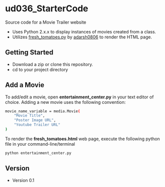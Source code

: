 ud036_StarterCode
=================

 Source code for a Movie Trailer website
- Uses Python 2.x.x to display instances of movies created from a class.  
- Utilizes [fresh_tomatoes.py](https://github.com/adarsh0806/ud036_StarterCode) by [adarsh0806](https://github.com/adarsh0806) to render the HTML page.

## Getting Started

- Download a zip or clone this repository.
- cd to your project directory

## Add a Movie

To add/edit a movie, open __entertainment_center.py__ in your text editor of choice. Adding a new movie uses the following convention:
```bash
movie_name_variable = media.Movie(
    "Movie Title",
    "Poster Image URL",
    "Youtube Trailer URL"
)
```
To render the __fresh_tomatoes.html__ web page, execute the following python file in your command-line/terminal
```bash
python entertainment_center.py
```

## Version

- Version 0.1
